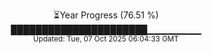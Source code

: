<p align="center">
⏳Year Progress (76.51 %)<br>
██████████████████████▁▁▁▁▁▁▁▁ <br>
<sub>Updated: Tue, 07 Oct 2025 06:04:33 GMT</sub>
</p>

